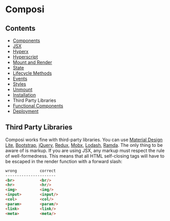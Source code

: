 Composi
=======

Contents
--------
- [Components](./components.md)
- [JSX](./jsx.md)
- [Hyperx](./hyperx.md)
- [Hyperscript](./hyperscript.md)
- [Mount and Render](./render.md)
- [State](./state.md)
- [Lifecycle Methods](./lifecycle.md)
- [Events](./events.md)
- [Styles](./styles.md)
- [Unmount](./unmount.md)
- [Installation](../README.md)
- Third Party Libraries
- [Functional Components](./functional-components.md)
- [Deployment](./deployment.md)

Third Party Libraries
---------------------

Composi works fine with third-party libraries. You can use [Material Design Lite](https://getmdl.io), [Bootstrap](http://getbootstrap.com), [jQuery](http://jquery.com), [Redux](http://redux.js.org), [Mobx](https://mobx.js.org), [Lodash](https://lodash.com), [Ramda](http://ramdajs.com). The only thing to be aware of is markup. If you are using JSX, any markup must respect the rule of well-formedness. This means that all HTML self-closing tags will have to be escaped in the render function with a forward slash:

```html
wrong          correct
----------------------
<br>           <br/>
<hr>           <hr/>
<img>          <img/>
<input>        <input/>
<col>          <col/>
<param>        <param/>
<link>         <link/>
<meta>         <meta/>
```
